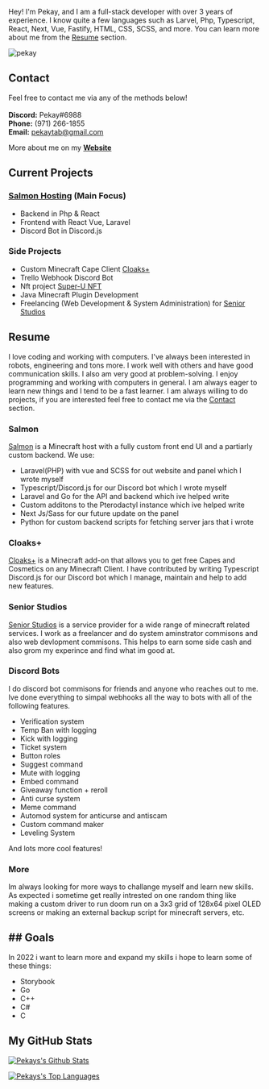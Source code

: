 Hey! I'm Pekay, and I am a full-stack developer with over 3 years of experience. I know quite a few languages such as Larvel, Php, Typescript, React, Next, Vue, Fastify, HTML, CSS, SCSS, and more. You can learn more about me from the [Resume](#resume) section.

<!-- on my [Website](https://pekay.me). -->

<p align="left"> <img src="https://komarev.com/ghpvc/?username=PekayTab&label=Profile%20views&color=0e75b6&style=flat" alt="pekay" /> </p>

## Contact

Feel free to contact me via any of the methods below! <br />
<br />
**Discord:** Pekay#6988 <br />
**Phone:** ‪(971) 266-1855‬<br />
**Email:** pekaytab@gmail.com <br />

More about me on my **[Website](https://pekay.me)**

## Current Projects

### [Salmon Hosting](https://salmon.host) (Main Focus)

- Backend in Php & React
- Frontend with React Vue, Laravel
- Discord Bot in Discord.js

### Side Projects

- Custom Minecraft Cape Client [Cloaks+](https://github.com/CloaksPlus)
- Trello Webhook Discord Bot
- Nft project [Super-U NFT](https://github.com/TheSupernaturalUniversity)
- Java Minecraft Plugin Development
- Freelancing (Web Development & System Administration) for [Senior Studios](https://seniorteam.net/)

## Resume

I love coding and working with computers. I've always been interested in robots, engineering and tons more. I work well with others and have good communication skills. I also am very good at problem-solving. I enjoy programming and working with computers in general. I am always eager to learn new things and I tend to be a fast learner. I am always willing to do projects, if you are interested feel free to contact me via the [Contact](#Contact) section.

### Salmon

[Salmon](https://github.com/Salmon-Hosting) is a Minecraft host with a fully custom front end UI and a partiarly custom backend. We use:

- Laravel(PHP) with vue and SCSS for out website and panel which I wrote myself
- Typescript/Discord.js for our Discord bot which I wrote myself
- Laravel and Go for the API and backend which ive helped write
- Custom additons to the Pterodactyl instance which ive helped write
- Next Js/Sass for our future update on the panel
- Python for custom backend scripts for fetching server jars that i wrote

### Cloaks+

[Cloaks+](https://github.com/CloaksPlus) is a Minecraft add-on that allows you to get free Capes and Cosmetics on any Minecraft Client. I have contributed by writing Typescript Discord.js for our Discord bot which I manage, maintain and help to add new features.

### Senior Studios

[Senior Studios](https://seniorteam.net/) is a service provider for a wide range of minecraft related services. I work as a freelancer and do system aminstrator commisons and also web devlopment commisons. This helps to earn some side cash and also grom my experince and find what im good at.

### Discord Bots

I do discord bot commisons for friends and anyone who reaches out to me.
Ive done everything to simpal webhooks all the way to bots with all of the following features.

- Verification system
- Temp Ban with logging
- Kick with logging
- Ticket system
- Button roles
- Suggest command
- Mute with logging
- Embed command
- Giveaway function + reroll
- Anti curse system
- Meme command
- Automod system for anticurse and antiscam
- Custom command maker
- Leveling System

And lots more cool features!

### More

Im always looking for more ways to challange myself and learn new skills. As expected i sometime get really intrested on one random thing like
making a custom driver to run doom run on a 3x3 grid of 128x64 pixel OLED screens or making an external backup script for minecraft servers, etc.

## ## Goals

In 2022 i want to learn more and expand my skills i hope to learn some of these things:

- Storybook
- Go
- C++
- C#
- C

## My GitHub Stats

[![Pekays's Github Stats](https://github-readme-stats.vercel.app/api?username=PekayTab&count_private=true&include_all_commits=true&show_icons=true&theme=algolia)](https://github.com/anuraghazra/github-readme-stats)

[![Pekays's Top Languages](https://github-readme-stats.vercel.app/api/top-langs/?username=PekayTab&layout=compact&theme=algolia)](https://github.com/anuraghazra/github-readme-stats)
